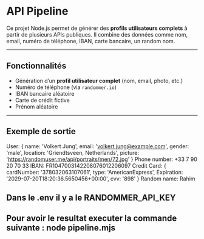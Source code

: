 # API Pipeline 

Ce projet Node.js permet de générer des **profils utilisateurs complets** à partir de plusieurs APIs publiques. Il combine des données comme nom, email, numéro de téléphone, IBAN, carte bancaire, un random nom.

---

## Fonctionnalités

- Génération d’un **profil utilisateur complet** (nom, email, photo, etc.)
- Numéro de téléphone (via `randommer.io`)
- IBAN bancaire aléatoire
- Carte de crédit fictive
- Prénom aléatoire

---
## Exemple de sortie
User: {
  name: 'Volkert Jung',
  email: 'volkert.jung@example.com',
  gender: 'male',
  location: 'Griendtsveen, Netherlands',
  picture: 'https://randomuser.me/api/portraits/men/72.jpg'
}
Phone number: +33 7 90 20 70 33
IBAN: FR1047003142208076012206097
Credit Card: {
  cardNumber: '378032063107061',
  type: 'AmericanExpress',
  Expiration: '2029-07-20T18:20:36.5650456+00:00',
  cvv: '898'
}
Random name: Rahim

## Dans le .env il y a le RANDOMMER_API_KEY

## Pour avoir le resultat executer la commande suivante : node pipeline.mjs